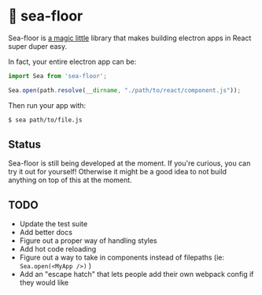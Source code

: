 # 🌊 sea-floor

Sea-floor is [a magic little](https://www.youtube.com/watch?v=GC_mV1IpjWA) library that makes building electron apps in React super duper easy. 

In fact, your entire electron app can be:

``` js 
import Sea from 'sea-floor';

Sea.open(path.resolve(__dirname, "./path/to/react/component.js"));
```

Then run your app with:

``` sh
$ sea path/to/file.js
```

## Status
Sea-floor is still being developed at the moment. If you're curious, you can try it out for yourself! Otherwise it might be a good idea to not build anything on top of this at the moment.  

## TODO 
- Update the test suite
- Add better docs
- Figure out a proper way of handling styles
- Add hot code reloading
- Figure out a way to take in components instead of filepaths (ie: `Sea.open(<MyApp />)` )
- Add an "escape hatch" that lets people add their own webpack config if they would like